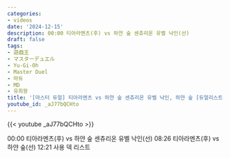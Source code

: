 ```yaml
---
categories:
- videos
date: '2024-12-15'
description: 00:00 티아라멘츠(후) vs 하얀 숲 센츄리온 유벨 낙인(선)
draft: false
tags:
- 遊戯王
- マスターデュエル
- Yu-Gi-Oh
- Master Duel
- 마듀
- MD
- 유희왕
title: '[마스터 듀얼] 티아라멘츠 vs 하얀 숲 센츄리온 유벨 낙인, 하얀 숲 [듀얼리스트 컵]'
youtube_id: _aJ77bQCHto
---
```



{{< youtube _aJ77bQCHto >}}

00:00 티아라멘츠(후) vs 하얀 숲 센츄리온 유벨 낙인(선)
08:26 티아라멘츠(후) vs 하얀 숲(선)
12:21 사용 덱 리스트